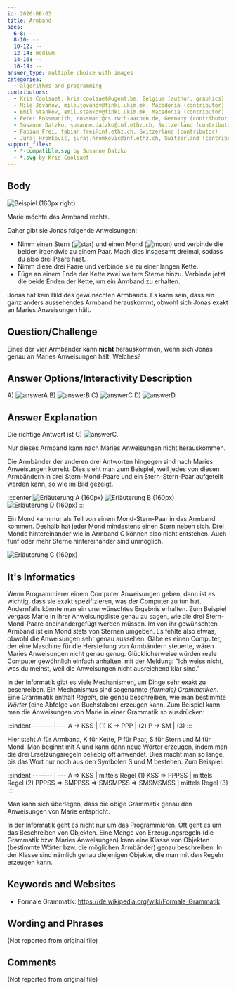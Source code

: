 ```yaml
---
id: 2020-BE-03
title: Armband
ages:
  6-8: --
  8-10: --
  10-12: --
  12-14: medium
  14-16: --
  16-19: --
answer_type: multiple choice with images
categories:
  - algorithms and programming
contributors:
  - Kris Coolsaet, kris.coolsaet@ugent.be, Belgium (author, graphics)
  - Mile Jovanov, mile.jovanov@finki.ukim.mk, Macedonia (contributor)
  - Emil Stankov, emil.stankov@finki.ukim.mk, Macedonia (contributor)
  - Peter Rossmanith, rossmani@cs.rwth-aachen.de, Germany (contributor, translation from English into German)
  - Susanne Datzko, susanne.datzko@inf.ethz.ch, Switzerland (contributor, graphics)
  - Fabian Frei, fabian.frei@inf.ethz.ch, Switzerland (contributor)
  - Juraj Hromkovič, juraj.hromkovic@inf.ethz.ch, Switzerland (contributor)
support_files:
  - *-compatible.svg by Susanne Datzko
  - *.svg by Kris Coolsaet
---
```


[answerA]: graphics/2020-BE-03_answerA-squarecentered-compatible.svg "Antwort A (160px)"
[answerB]: graphics/2020-BE-03_answerB-squarecentered-compatible.svg "Antwort B (160px)"
[answerC]: graphics/2020-BE-03_answerC-squarecentered-compatible.svg "Antwort C (160px)"
[answerD]: graphics/2020-BE-03_answerD-squarecentered-compatible.svg "Antwort D (160px)"
[star]: graphics/2020-BE-03_taskbody_star-compatible.svg "Stern (18px)"
[moon]: graphics/2020-BE-03_taskbody_moon-compatible.svg "Mond  (18px)"

## Body

![](graphics/2020-BE-03_taskbody1-compatible.svg "Beispiel (160px right)")

Marie möchte das Armband rechts.

Daher gibt sie Jonas folgende Anweisungen:
 - Nimm einen Stern (![star]) und einen Mond (![moon]) und verbinde die beiden irgendwie zu einem Paar. Mach dies insgesamt dreimal, sodass du also drei Paare hast.
 - Nimm diese drei Paare und verbinde sie zu einer langen Kette.
 - Füge an einem Ende der Kette zwei weitere Sterne hinzu. Verbinde jetzt die beide Enden der Kette, um ein Armband zu erhalten.

Jonas hat kein Bild des gewünschten Armbands. Es kann sein, dass ein ganz anders aussehendes Armband herauskommt, obwohl sich Jonas exakt an Maries Anweisungen hält.



## Question/Challenge

Eines der vier Armbänder kann **nicht** herauskommen, wenn sich Jonas genau an Maries Anweisungen hält. Welches?


## Answer Options/Interactivity Description

<!-- TODO why not v-centered aligned in tex? -->

A) ![answerA]
B) ![answerB] 
C) ![answerC]
D) ![answerD] 




## Answer Explanation

Die richtige Antwort ist C) ![answerC].

Nur dieses Armband kann nach Maries Anweisungen nicht herauskommen.

Die Armbänder der anderen drei Antworten hingegen sind nach Maries Anweisungen korrekt. Dies sieht man zum Beispiel, weil jedes von diesen Armbändern in drei Stern-Mond-Paare und ein Stern-Stern-Paar aufgeteilt werden kann, so wie im Bild gezeigt.

:::center
![](graphics/2020-BE-03_explanationA-compatible.svg "Erläuterung A (160px)")
![](graphics/2020-BE-03_explanationB-compatible.svg "Erläuterung B (160px)")
![](graphics/2020-BE-03_explanationD-compatible.svg "Erläuterung D (160px)")
:::

Ein Mond kann nur als Teil von einem Mond-Stern-Paar in das Armband kommen. Deshalb hat jeder Mond mindestens einen Stern neben sich. Drei Monde hintereinander wie in Armband C können also nicht entstehen. Auch fünf oder mehr Sterne hintereinander sind unmöglich.

![](graphics/2020-BE-03_explanationC-compatible.svg "Erläuterung C (160px)")


## It's Informatics

Wenn Programmierer einem Computer Anweisungen geben, dann ist es wichtig, dass sie exakt spezifizieren, was der Computer zu tun hat. Andernfalls könnte man ein unerwünschtes Ergebnis erhalten. Zum Beispiel vergass Marie in ihrer Anweisungsliste genau zu sagen, wie die drei Stern-Mond-Paare aneinandergefügt werden müssen. Im von ihr gewünschten Armband ist ein Mond stets von Sternen umgeben. Es fehlte also etwas, obwohl die Anweisungen sehr genau aussehen. Gäbe es einen Computer, der eine Maschine für die Herstellung von Armbändern steuerte, wären Maries Anweisungen nicht genau genug. Glücklicherweise würden reale Computer gewöhnlich einfach anhalten, mit der Meldung: "Ich weiss nicht, was du meinst, weil die Anweisungen nicht ausreichend klar sind."

In der Informatik gibt es viele Mechanismen, um Dinge sehr exakt zu beschreiben. Ein Mechanismus sind sogenannte _(formale) Grammatiken_. Eine Grammatik enthält _Regeln_, die genau beschreiben, wie man bestimmte _Wörter_ (eine Abfolge von Buchstaben) erzeugen kann. Zum Beispiel kann man die Anweisungen von Marie in einer Grammatik so ausdrücken:

:::indent
------- | ---
A → KSS	| (1)
K → PPP	| (2)
P → SM	| (3)
:::

Hier steht A für Armband, K für Kette, P für Paar, S für Stern und M für Mond. Man beginnt mit A und kann dann neue Wörter erzeugen, indem man die drei Ersetzungsregeln beliebig oft anwendet. Dies macht man so lange, bis das Wort nur noch aus den Symbolen S und M bestehen. Zum Beispiel:

:::indent
------- | ---
A ⇒ KSS                             | mittels Regel (1)
KSS ⇒ PPPSS                         | mittels Regel (2)
PPPSS ⇒ SMPPSS ⇒ SMSMPSS ⇒ SMSMSMSS | mittels Regel (3)
:::

Man kann sich überlegen, dass die obige Grammatik genau den Anweisungen von Marie entspricht.

In der Informatik geht es nicht nur um das Programmieren. Oft geht es um das Beschreiben von Objekten. Eine Menge von Erzeugungsregeln (die Grammatik bzw. Maries Anweisungen) kann eine Klasse von Objekten (bestimmte Wörter bzw. die möglichen Armbänder) genau beschreiben. In der Klasse sind nämlich genau diejenigen Objekte, die man mit den Regeln erzeugen kann.


## Keywords and Websites

 - Formale Grammatik: https://de.wikipedia.org/wiki/Formale_Grammatik


## Wording and Phrases

(Not reported from original file)


## Comments

(Not reported from original file)
